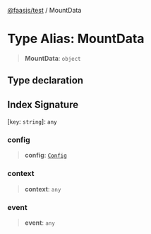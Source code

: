 [@faasjs/test](../README.md) / MountData

# Type Alias: MountData

> **MountData**: `object`

## Type declaration

## Index Signature

 \[`key`: `string`\]: `any`

### config

> **config**: [`Config`](Config.md)

### context

> **context**: `any`

### event

> **event**: `any`
